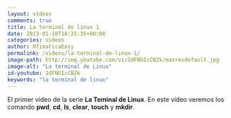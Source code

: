 ```yaml
---
layout: videos
comments: true
title: La terminal de linux 1
date: 2013-01-10T18:25:35+00:00
categories: videos
author: OfimaticaEasy
permalink: /videos/la-terminal-de-linux-1/
image-path: http://img.youtube.com/vi/2dFNGIcCBZk/maxresdefault.jpg
image-alt: "La terminal de Linux"
id-youtube: 2dFNGIcCBZk
keywords: "la terminal de linux"
---
```

El primer vídeo de la serie **La Teminal de Linux**. 
En este vídeo veremos los comando **pwd**, **cd**, **ls**, **clear**, **touch** y **mkdir**.